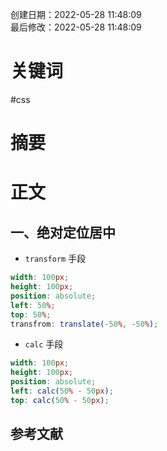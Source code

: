 创建日期：2022-05-28 11:48:09  
最后修改：2022-05-28 11:48:09

# 关键词

#css

# 摘要

# 正文

## 一、绝对定位居中

- `transform` 手段

```scss
width: 100px;
height: 100px;
position: absolute;
left: 50%;
top: 50%;
transfrom: translate(-50%, -50%);
```

- `calc` 手段

```scss
width: 100px;
height: 100px;
position: absolute;
left: calc(50% - 50px);
top: calc(50% - 50px);
```

## 参考文献
